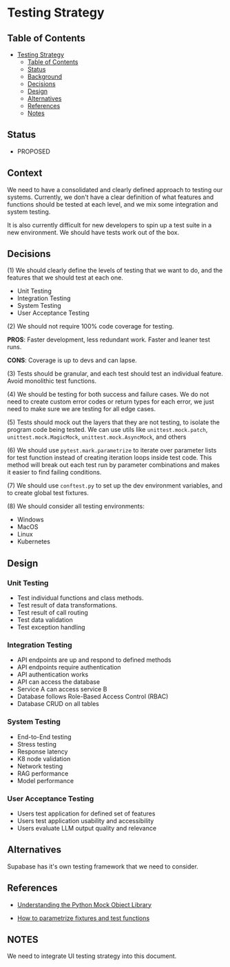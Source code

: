 # Testing Strategy

## Table of Contents

- [Testing Strategy](#Testing-Strategy)
  - [Table of Contents](#table-of-contents)
  - [Status](#status)
  - [Background](#background)
  - [Decisions](#decisions)
  - [Design](#Design)
  - [Alternatives](#alternatives)
  - [References](#references)
  - [Notes](#Notes)

## Status 
- PROPOSED

## Context
We need to have a consolidated and clearly defined approach to testing our systems. Currently, we don't have a clear definition of what features and functions should be tested at each level, and we mix some integration and system testing.

It is also currently difficult for new developers to spin up a test suite in a new environment. We should have tests work out of the box.

## Decisions

(1) We should clearly define the levels of testing that we want to do, and the features that we should test at each one.
* Unit Testing
* Integration Testing
* System Testing
* User Acceptance Testing

(2) We should not require 100% code coverage for testing.

**PROS**: 
Faster development, less redundant work.
Faster and leaner test runs.

**CONS**:
Coverage is up to devs and can lapse.

(3) Tests should be granular, and each test should test an individual feature. Avoid monolithic test functions.

(4) We should be testing for both success and failure cases. We do not need to create custom error codes or return types for each error, we just need to make sure we are testing for all edge cases.

(5) Tests should mock out the layers that they are not testing, to isolate the program code being tested. We can use utils like `unittest.mock.patch`, `unittest.mock.MagicMock`, `unittest.mock.AsyncMock`, and others

(6) We should use `pytest.mark.parametrize` to iterate over parameter lists for test function instead of creating iteration loops inside test code. This method will break out each test run by parameter combinations and makes it easier to find failing conditions.

(7) We should use `conftest.py` to set up the dev environment variables, and to create global test fixtures.

(8) We should consider all testing environments:
* Windows
* MacOS
* Linux
* Kubernetes

## Design

### Unit Testing
* Test individual functions and class methods.
* Test result of data transformations.
* Test result of call routing
* Test data validation
* Test exception handling

### Integration Testing
* API endpoints are up and respond to defined methods
* API endpoints require authentication
* API authentication works
* API can access the database
* Service A can access service B
* Database follows Role-Based Access Control (RBAC)
* Database CRUD on all tables

### System Testing 
* End-to-End testing
* Stress testing
* Response latency
* K8 node validation 
* Network testing
* RAG performance
* Model performance

### User Acceptance Testing
* Users test application for defined set of features
* Users test application usability and accessibility
* Users evaluate LLM output quality and relevance

## Alternatives
Supabase has it's own testing framework that we need to consider.

## References
* [Understanding the Python Mock Object Library](https://realpython.com/python-mock-library/)

* [How to parametrize fixtures and test functions](https://docs.pytest.org/en/stable/how-to/parametrize.html)

## NOTES

We need to integrate UI testing strategy into this document.

